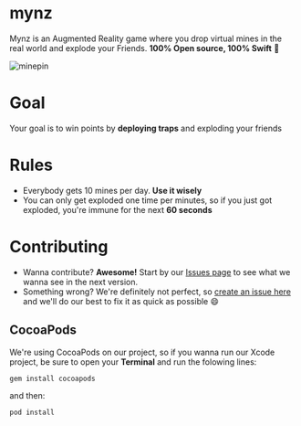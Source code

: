 # mynz
Mynz is an Augmented Reality game where you drop virtual mines in the real world and explode your Friends. **100% Open source, 100% Swift** :large_orange_diamond:

![minepin](https://cloud.githubusercontent.com/assets/6511079/14408938/ea4d36ee-febc-11e5-99ef-42c8db7dadda.png)

# Goal
Your goal is to win points by **deploying traps** and exploding your friends

# Rules

- Everybody gets 10 mines per day. **Use it wisely**
- You can only get exploded one time per minutes, so if you just got exploded, you're immune for the next **60 seconds**

# Contributing
- Wanna contribute? **Awesome!** Start by our [Issues page](https://github.com/lfarah/mynz/issues) to see what we wanna see in the next version.
- Something wrong? We're definitely not perfect, so [create an issue here](https://github.com/lfarah/mynz/issues) and we'll do our best to fix it as quick as possible :smile:

## CocoaPods
We're using CocoaPods on our project, so if you wanna run our Xcode project, be sure to open your **Terminal** and run the folowing lines:
``` ruby
gem install cocoapods
```
and then:
``` ruby
pod install
```
